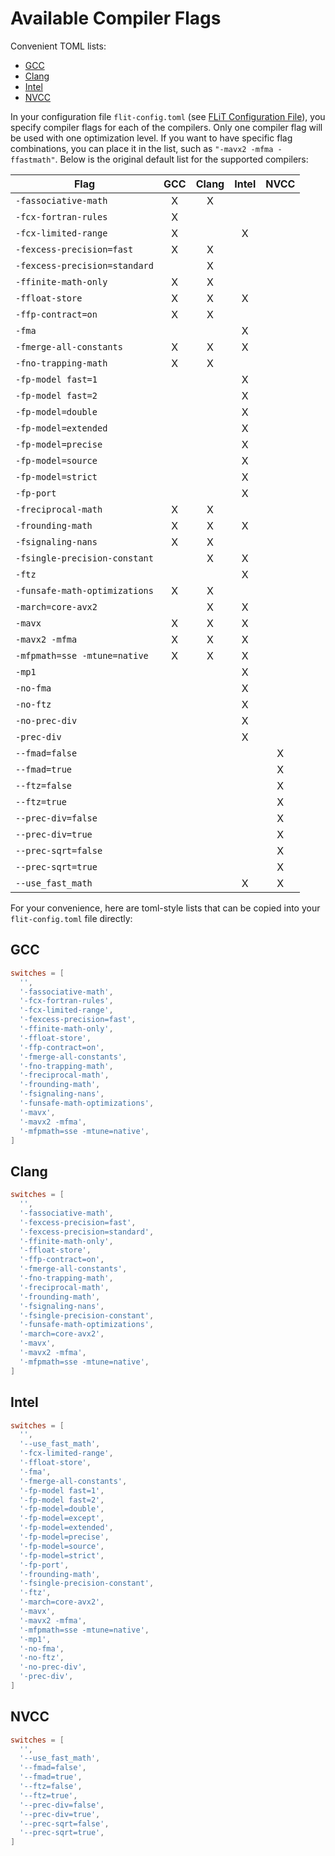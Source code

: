 # Available Compiler Flags

Convenient TOML lists:

* [GCC](#gcc)
* [Clang](#clang)
* [Intel](#intel)
* [NVCC](#nvcc)

In your configuration file `flit-config.toml` (see [FLiT Configuration
File](flit-configuration-file.md)), you specify compiler flags for each of the
compilers.  Only one compiler flag will be used with one optimization level.
If you want to have specific flag combinations, you can place it in the list,
such as `"-mavx2 -mfma -ffastmath"`.  Below is the original default list for
the supported compilers:

| Flag                          |  GCC  | Clang | Intel | NVCC |
| ----------------------------- |:-----:|:-----:|:-----:|:----:|
| `-fassociative-math`          |   X   |   X   |       |      |
| `-fcx-fortran-rules`          |   X   |       |       |      |
| `-fcx-limited-range`          |   X   |       |   X   |      |
| `-fexcess-precision=fast`     |   X   |   X   |       |      |
| `-fexcess-precision=standard` |       |   X   |       |      |
| `-ffinite-math-only`          |   X   |   X   |       |      |
| `-ffloat-store`               |   X   |   X   |   X   |      |
| `-ffp-contract=on`            |   X   |   X   |       |      |
| `-fma`                        |       |       |   X   |      |
| `-fmerge-all-constants`       |   X   |   X   |   X   |      |
| `-fno-trapping-math`          |   X   |   X   |       |      |
| `-fp-model fast=1`            |       |       |   X   |      |
| `-fp-model fast=2`            |       |       |   X   |      |
| `-fp-model=double`            |       |       |   X   |      |
| `-fp-model=extended`          |       |       |   X   |      |
| `-fp-model=precise`           |       |       |   X   |      |
| `-fp-model=source`            |       |       |   X   |      |
| `-fp-model=strict`            |       |       |   X   |      |
| `-fp-port`                    |       |       |   X   |      |
| `-freciprocal-math`           |   X   |   X   |       |      |
| `-frounding-math`             |   X   |   X   |   X   |      |
| `-fsignaling-nans`            |   X   |   X   |       |      |
| `-fsingle-precision-constant` |       |   X   |   X   |      |
| `-ftz`                        |       |       |   X   |      |
| `-funsafe-math-optimizations` |   X   |   X   |       |      |
| `-march=core-avx2`            |       |   X   |   X   |      |
| `-mavx`                       |   X   |   X   |   X   |      |
| `-mavx2 -mfma`                |   X   |   X   |   X   |      |
| `-mfpmath=sse -mtune=native`  |   X   |   X   |   X   |      |
| `-mp1`                        |       |       |   X   |      |
| `-no-fma`                     |       |       |   X   |      |
| `-no-ftz`                     |       |       |   X   |      |
| `-no-prec-div`                |       |       |   X   |      |
| `-prec-div`                   |       |       |   X   |      |
| `--fmad=false`                |       |       |       |   X  |
| `--fmad=true`                 |       |       |       |   X  |
| `--ftz=false`                 |       |       |       |   X  |
| `--ftz=true`                  |       |       |       |   X  |
| `--prec-div=false`            |       |       |       |   X  |
| `--prec-div=true`             |       |       |       |   X  |
| `--prec-sqrt=false`           |       |       |       |   X  |
| `--prec-sqrt=true`            |       |       |       |   X  |
| `--use_fast_math`             |       |       |   X   |   X  |

For your convenience, here are toml-style lists that can be copied into your
`flit-config.toml` file directly:

## GCC

```toml
switches = [
  '',
  '-fassociative-math',
  '-fcx-fortran-rules',
  '-fcx-limited-range',
  '-fexcess-precision=fast',
  '-ffinite-math-only',
  '-ffloat-store',
  '-ffp-contract=on',
  '-fmerge-all-constants',
  '-fno-trapping-math',
  '-freciprocal-math',
  '-frounding-math',
  '-fsignaling-nans',
  '-funsafe-math-optimizations',
  '-mavx',
  '-mavx2 -mfma',
  '-mfpmath=sse -mtune=native',
]
```

## Clang

```toml
switches = [
  '',
  '-fassociative-math',
  '-fexcess-precision=fast',
  '-fexcess-precision=standard',
  '-ffinite-math-only',
  '-ffloat-store',
  '-ffp-contract=on',
  '-fmerge-all-constants',
  '-fno-trapping-math',
  '-freciprocal-math',
  '-frounding-math',
  '-fsignaling-nans',
  '-fsingle-precision-constant',
  '-funsafe-math-optimizations',
  '-march=core-avx2',
  '-mavx',
  '-mavx2 -mfma',
  '-mfpmath=sse -mtune=native',
]
```

## Intel

```toml
switches = [
  '',
  '--use_fast_math',
  '-fcx-limited-range',
  '-ffloat-store',
  '-fma',
  '-fmerge-all-constants',
  '-fp-model fast=1',
  '-fp-model fast=2',
  '-fp-model=double',
  '-fp-model=except',
  '-fp-model=extended',
  '-fp-model=precise',
  '-fp-model=source',
  '-fp-model=strict',
  '-fp-port',
  '-frounding-math',
  '-fsingle-precision-constant',
  '-ftz',
  '-march=core-avx2',
  '-mavx',
  '-mavx2 -mfma',
  '-mfpmath=sse -mtune=native',
  '-mp1',
  '-no-fma',
  '-no-ftz',
  '-no-prec-div',
  '-prec-div',
]
```

## NVCC

```toml
switches = [
  '',
  '--use_fast_math',
  '--fmad=false',
  '--fmad=true',
  '--ftz=false',
  '--ftz=true',
  '--prec-div=false',
  '--prec-div=true',
  '--prec-sqrt=false',
  '--prec-sqrt=true',
]
```
